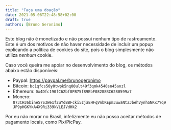 ```yaml
---
title: "Faça uma doação"
date: 2021-05-06T22:48:58+02:00
draft: true
authors: [Bruno Geronimo]
---
```

Este blog não é monetizado e não possui nenhum tipo de rastreamento. Este é um dos motivos de não haver necessidade de 
incluir um popup explicando a política de cookies do site, pois o blog simplesmente não utiliza _nenhum_ cookie.

Caso você queira me apoiar no desenvolvimento do blog, os métodos abaixo estão disponíveis:

* Paypal: https://paypal.me/brunogeronimo
* Bitcoin: `bc1qfcs50y0twpk5nq00ult49f3qmk4540sn45anzl`
* Ethereum: `0x4Dfc190fC62bf8FB75f89EbF08288BC6280599a7`
* Monero: `873CH36bineS7S3We1f2uYdBBFcki5zjaEHFqVnbKEpm3uwaNtZJbehVynhSNKx7Yq9JP9pHGKYkA4X9Ri339kVLEJVdHk2`

Por eu não morar no Brasil, infelizmente eu não posso aceitar métodos de pagamento locais, como Pix/PicPay.
